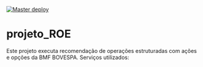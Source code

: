 [![Master deploy](https://github.com/flaboss/projeto_ROE/actions/workflows/deploy.yaml/badge.svg?branch=main)](https://github.com/flaboss/projeto_ROE/actions/workflows/deploy.yaml)
# projeto_ROE
Este projeto executa recomendação de operações estruturadas com ações e opções da BMF BOVESPA.
Serviços utilizados:
